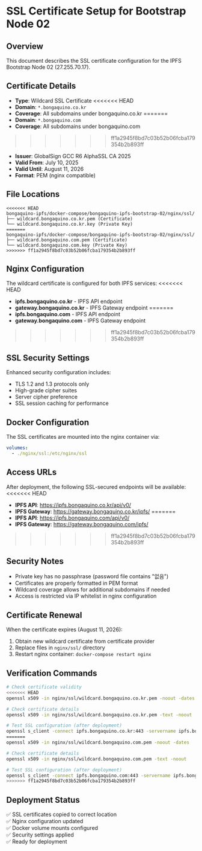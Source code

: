 # SSL Certificate Setup for Bootstrap Node 02

## Overview
This document describes the SSL certificate configuration for the IPFS Bootstrap Node 02 (27.255.70.17).

## Certificate Details
- **Type**: Wildcard SSL Certificate
<<<<<<< HEAD
- **Domain**: `*.bongaquino.co.kr`
- **Coverage**: All subdomains under bongaquino.co.kr
=======
- **Domain**: `*.bongaquino.com`
- **Coverage**: All subdomains under bongaquino.com
>>>>>>> ff1a2945f8bd7c03b52b06fcba179354b2b893ff
- **Issuer**: GlobalSign GCC R6 AlphaSSL CA 2025
- **Valid From**: July 10, 2025
- **Valid Until**: August 11, 2026
- **Format**: PEM (nginx compatible)

## File Locations
```
<<<<<<< HEAD
bongaquino-ipfs/docker-compose/bongaquino-ipfs-bootstrap-02/nginx/ssl/
├── wildcard.bongaquino.co.kr.pem (Certificate)
└── wildcard.bongaquino.co.kr.key (Private Key)
=======
bongaquino-ipfs/docker-compose/bongaquino-ipfs-bootstrap-02/nginx/ssl/
├── wildcard.bongaquino.com.pem (Certificate)
└── wildcard.bongaquino.com.key (Private Key)
>>>>>>> ff1a2945f8bd7c03b52b06fcba179354b2b893ff
```

## Nginx Configuration
The wildcard certificate is configured for both IPFS services:
<<<<<<< HEAD
- **ipfs.bongaquino.co.kr** - IPFS API endpoint
- **gateway.bongaquino.co.kr** - IPFS Gateway endpoint
=======
- **ipfs.bongaquino.com** - IPFS API endpoint
- **gateway.bongaquino.com** - IPFS Gateway endpoint
>>>>>>> ff1a2945f8bd7c03b52b06fcba179354b2b893ff

## SSL Security Settings
Enhanced security configuration includes:
- TLS 1.2 and 1.3 protocols only
- High-grade cipher suites
- Server cipher preference
- SSL session caching for performance

## Docker Configuration
The SSL certificates are mounted into the nginx container via:
```yaml
volumes:
  - ./nginx/ssl:/etc/nginx/ssl
```

## Access URLs
After deployment, the following SSL-secured endpoints will be available:
<<<<<<< HEAD
- **IPFS API**: https://ipfs.bongaquino.co.kr/api/v0/
- **IPFS Gateway**: https://gateway.bongaquino.co.kr/ipfs/
=======
- **IPFS API**: https://ipfs.bongaquino.com/api/v0/
- **IPFS Gateway**: https://gateway.bongaquino.com/ipfs/
>>>>>>> ff1a2945f8bd7c03b52b06fcba179354b2b893ff

## Security Notes
- Private key has no passphrase (password file contains "없음")
- Certificates are properly formatted in PEM format
- Wildcard coverage allows for additional subdomains if needed
- Access is restricted via IP whitelist in nginx configuration

## Certificate Renewal
When the certificate expires (August 11, 2026):
1. Obtain new wildcard certificate from certificate provider
2. Replace files in `nginx/ssl/` directory
3. Restart nginx container: `docker-compose restart nginx`

## Verification Commands
```bash
# Check certificate validity
<<<<<<< HEAD
openssl x509 -in nginx/ssl/wildcard.bongaquino.co.kr.pem -noout -dates

# Check certificate details
openssl x509 -in nginx/ssl/wildcard.bongaquino.co.kr.pem -text -noout

# Test SSL configuration (after deployment)
openssl s_client -connect ipfs.bongaquino.co.kr:443 -servername ipfs.bongaquino.co.kr
=======
openssl x509 -in nginx/ssl/wildcard.bongaquino.com.pem -noout -dates

# Check certificate details
openssl x509 -in nginx/ssl/wildcard.bongaquino.com.pem -text -noout

# Test SSL configuration (after deployment)
openssl s_client -connect ipfs.bongaquino.com:443 -servername ipfs.bongaquino.com
>>>>>>> ff1a2945f8bd7c03b52b06fcba179354b2b893ff
```

## Deployment Status
✅ SSL certificates copied to correct location  
✅ Nginx configuration updated  
✅ Docker volume mounts configured  
✅ Security settings applied  
✅ Ready for deployment 